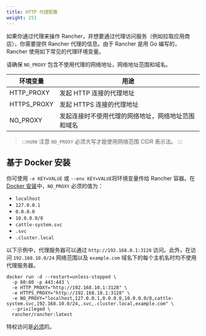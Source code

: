```yaml
---
title: HTTP 代理配置
weight: 251
---
```


如果你通过代理来操作 Rancher，并想要通过代理访问服务（例如拉取应用商店），你需要提供 Rancher 代理的信息。由于 Rancher 是用 Go 编写的，Rancher 使用如下常见的代理环境变量。

请确保 `NO_PROXY` 包含不使用代理的网络地址，网络地址范围和域名。

| 环境变量 | 用途 |
| -------------------- | ----------------------------------------------------------------------------------------------------------------------- |
| HTTP_PROXY | 发起 HTTP 连接的代理地址 |
| HTTPS_PROXY | 发起 HTTPS 连接的代理地址 |
| NO_PROXY | 发起连接时不使用代理的网络地址，网络地址范围和域名 |

> :::note 注意
> `NO_PROXY` 必须大写才能使用网络范围 CIDR 表示法。
> :::

## 基于 Docker 安装

你可使用 `-e KEY=VALUE` 或 `--env KEY=VALUE`将环境变量传给 Rancher 容器。在 [Docker 安装]({{<baseurl>}}/rancher/v2.6/en/installation/other-installation-methods/single-node-docker/)中，`NO_PROXY` 必须的值为：

- `localhost`
- `127.0.0.1`
- `0.0.0.0`
- `10.0.0.0/8`
- `cattle-system.svc`
- `.svc`
- `.cluster.local`

以下示例中，代理服务器可以通过 `http://192.168.0.1:3128` 访问。此外，在访问 `192.168.10.0/24` 网络范围以及 `example.com` 域名下的每个主机名时均不使用代理服务器。

```
docker run -d --restart=unless-stopped \
  -p 80:80 -p 443:443 \
  -e HTTP_PROXY="http://192.168.10.1:3128" \
  -e HTTPS_PROXY="http://192.168.10.1:3128" \
  -e NO_PROXY="localhost,127.0.0.1,0.0.0.0,10.0.0.0/8,cattle-system.svc,192.168.10.0/24,.svc,.cluster.local,example.com" \
  --privileged \
  rancher/rancher:latest
```

特权访问是[必须]({{<baseurl>}}/rancher/v2.6/en/installation/other-installation-methods/single-node-docker/#privileged-access-for-rancher)的。
